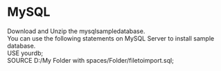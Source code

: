 # MySQL
Download and Unzip the mysqlsampledatabase. <br />
You can use the following statements on MySQL Server to install sample database. <br />
  USE yourdb; <br />
  SOURCE D:/My Folder with spaces/Folder/filetoimport.sql; <br />
